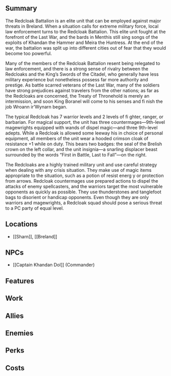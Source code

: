 ## Summary
The Redcloak Battalion is an elite unit that can be employed against major threats in Breland. When a situation calls for extreme military force, local law enforcement turns to the Redcloak Battalion. This elite unit fought at the forefront of the Last War, and the bards in Menthis still sing songs of the exploits of Khandan the Hammer and Meira the Huntress. At the end of the war, the battalion was split up into different cities out of fear that they would become too powerful.

Many of the members of the Redcloak Battalion resent being relegated to law enforcement, and there is a strong sense of rivalry between the Redcloaks and the King’s Swords of the Citadel, who generally have less military experience but nonetheless possess far more authority and prestige. As battle scarred veterans of the Last War, many of the soldiers have strong prejudices against travelers from the other nations; as far as the Redcloaks are concerned, the Treaty of Thronehold is merely an intermission, and soon King Boranel will come to his senses and fi nish the job Wroann ir’Wynarn began.

The typical Redcloak has 7 warrior levels and 2 levels of fi ghter, ranger, or barbarian. For magical support, the unit has three countermages—9th-level magewrights equipped with wands of dispel magic—and three 9th-level adepts. While a Redcloak is allowed some leeway his in choice of personal equipment, all members of the unit wear a hooded crimson cloak of resistance +1 while on duty. This bears two badges: the seal of the Brelish crown on the left collar, and the unit insignia—a snarling displacer beast surrounded by the words “First in Battle, Last to Fall”—on the right.

The Redcloaks are a highly trained military unit and use careful strategy when dealing with any crisis situation. They make use of magic items appropriate to the situation, such as a potion of resist energ y or protection from arrows. Redcloak countermages use prepared actions to dispel the attacks of enemy spellcasters, and the warriors target the most vulnerable opponents as quickly as possible. They use thunderstones and tanglefoot bags to disorient or handicap opponents. Even though they are only warriors and magewrights, a Redcloak squad should pose a serious threat to a PC party of equal level.

## Locations
- [[Sharn]], [[Breland]]

## NPCs
- [[Captain Khandan Dol]] (Commander)

## Features

## Work

## Allies

## Enemies

## Perks

## Costs